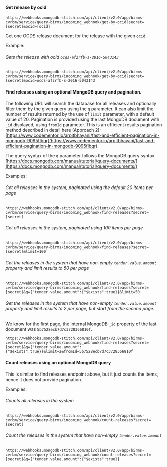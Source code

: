 #### Get release by ocid

`https://webhooks.mongodb-stitch.com/api/client/v2.0/app/birms-cvrbm/service/query-birms/incoming_webhook/get-by-ocid?secret=[secret]&ocid=[ocid]`

Get one OCDS release document for the release with the given `ocid`.

Example:

###### Gets the release with ocid `ocds-afzrfb-s-2016-5043143`

`https://webhooks.mongodb-stitch.com/api/client/v2.0/app/birms-cvrbm/service/query-birms/incoming_webhook/get-by-ocid?secret=[secret]&ocid=ocds-afzrfb-s-2016-5043143`

#### Find releases using an optional MongoDB query and pagination.

The following URL will search the database for all releases and optionally filter
them by the given query using the `q` parameter. It can also limit the number of results
returned by the use of `limit` parameter, with a default value of 20.
Pagination is provided using the last MongoDB document with `_id` displayed, using `fromId` parameter.
This is an efficient results pagination method described in detail here (Approach 2):
[https://www.codementor.io/arpitbhayani/fast-and-efficient-pagination-in-mongodb-9095flbqr](https://www.codementor.io/arpitbhayani/fast-and-efficient-pagination-in-mongodb-9095flbqr)

The query syntax of the `q` parameter follows the MongoDB query syntax
[https://docs.mongodb.com/manual/tutorial/query-documents/](https://docs.mongodb.com/manual/tutorial/query-documents/)

Examples:

###### Get all releases in the system, paginated using the default 20 items per page

`https://webhooks.mongodb-stitch.com/api/client/v2.0/app/birms-cvrbm/service/query-birms/incoming_webhook/find-releases?secret=[secret]`

###### Get all releases in the system, paginated using 100 items per page

`https://webhooks.mongodb-stitch.com/api/client/v2.0/app/birms-cvrbm/service/query-birms/incoming_webhook/find-releases?secret=[secret]&limit=100`

###### Get the releases in the system that have non-empty `tender.value.amount` property and limit results to 50 per page

`https://webhooks.mongodb-stitch.com/api/client/v2.0/app/birms-cvrbm/service/query-birms/incoming_webhook/find-releases?secret=[secret]&q={"tender.value.amount":{"$exists":true}}&limit=50`

###### Get the releases in the system that have non-empty `tender.value.amount` property and limit results to 2 per page, but start from the second page.

We know for the first page, the internal MongoDB `_id` property of the last document was `5b7528ecb7d7c3728366810f`.

`https://webhooks.mongodb-stitch.com/api/client/v2.0/app/birms-cvrbm/service/query-birms/incoming_webhook/find-releases?secret=[secret]&q={"tender.value.amount":{"$exists":true}}&limit=2&fromId=5b7528ecb7d7c3728366810f`

#### Count releases using an optional MongoDB query

This is similar to find releases endpoint above, but it just counts the items, hence
it does not provide pagination.

Examples:

###### Counts all releases in the system

`https://webhooks.mongodb-stitch.com/api/client/v2.0/app/birms-cvrbm/service/query-birms/incoming_webhook/count-releases?secret=[secret]`

###### Count the releases in the system that have non-empty `tender.value.amount`

`https://webhooks.mongodb-stitch.com/api/client/v2.0/app/birms-cvrbm/service/query-birms/incoming_webhook/count-releases?secret=[secret]&q={"tender.value.amount":{"$exists":true}}`
